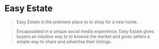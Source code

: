 
# Easy Estate

> Easy Estate is the premiere place to to shop for a new home. 

> Encapsulated in a unique social media experience, Easy Estate gives buyers an intuitive way to to browse the market and gives sellers a simple way to share and advertise their listings.
